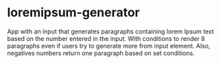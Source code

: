 # loremipsum-generator
App with an input that generates paragraphs containing lorem Ipsum text based on the number entered in the input. With conditions to render 8 paragraphs even if users try to generate more from input element. Also, negatives numbers return one paragraph based on set conditions.

